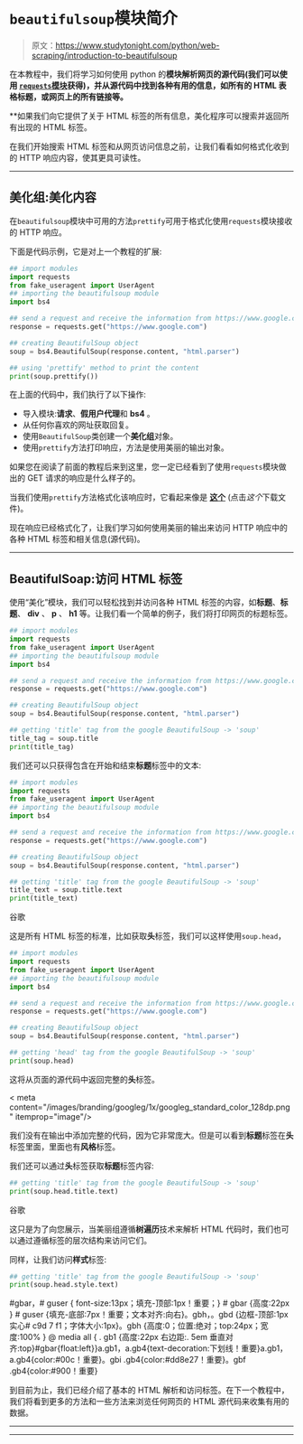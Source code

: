 # `beautifulsoup`模块简介

> 原文：<https://www.studytonight.com/python/web-scraping/introduction-to-beautifulsoup>

在本教程中，我们将学习如何使用 python 的**模块解析网页的源代码(我们可以使用 [`requests`模块](/python/web-scraping/introduction-to-requests-module)获得)，并从源代码中找到各种有用的信息，如所有的 HTML 表格标题，或网页上的所有链接等。**

 **如果我们向它提供了关于 HTML 标签的所有信息，美化程序可以搜索并返回所有出现的 HTML 标签。

在我们开始搜索 HTML 标签和从网页访问信息之前，让我们看看如何格式化收到的 HTTP 响应内容，使其更具可读性。

* * *

## 美化组:美化内容

在`beautifulsoup`模块中可用的方法`prettify`可用于格式化使用`requests`模块接收的 HTTP 响应。

下面是代码示例，它是对上一个教程的扩展:

```py
## import modules
import requests
from fake_useragent import UserAgent
## importing the beautifulsoup module
import bs4

## send a request and receive the information from https://www.google.com
response = requests.get("https://www.google.com")

## creating BeautifulSoup object
soup = bs4.BeautifulSoup(response.content, "html.parser")

## using 'prettify' method to print the content
print(soup.prettify())
```

在上面的代码中，我们执行了以下操作:

*   导入模块:**请求**、**假用户代理**和 **bs4** 。
*   从任何你喜欢的网址获取回复。
*   使用`BeautifulSoup`类创建一个**美化组**对象。
*   使用`prettify`方法打印响应，方法是使用美丽的输出对象。

如果您在阅读了前面的教程后来到这里，您一定已经看到了使用`requests`模块做出的 GET 请求的响应是什么样子的。

当我们使用`prettify`方法格式化该响应时，它看起来像是 [**这个**](resources/bs4-prettify-response.txt) (点击*这个*下载文件)。

现在响应已经格式化了，让我们学习如何使用美丽的输出来访问 HTTP 响应中的各种 HTML 标签和相关信息(源代码)。

* * *

## BeautifulSoap:访问 HTML 标签

使用“美化”模块，我们可以轻松找到并访问各种 HTML 标签的内容，如**标题**、**标题**、 **div** 、 **p** 、 **h1** 等。让我们看一个简单的例子，我们将打印网页的标题标签。

```py
## import modules
import requests
from fake_useragent import UserAgent
## importing the beautifulsoup module
import bs4

## send a request and receive the information from https://www.google.com
response = requests.get("https://www.google.com")

## creating BeautifulSoup object
soup = bs4.BeautifulSoup(response.content, "html.parser")

## getting 'title' tag from the google BeautifulSoup -> 'soup'
title_tag = soup.title
print(title_tag)
```

<title>谷歌</title>

我们还可以只获得包含在开始和结束**标题**标签中的文本:

```py
## import modules
import requests
from fake_useragent import UserAgent
## importing the beautifulsoup module
import bs4

## send a request and receive the information from https://www.google.com
response = requests.get("https://www.google.com")

## creating BeautifulSoup object
soup = bs4.BeautifulSoup(response.content, "html.parser")

## getting 'title' tag from the google BeautifulSoup -> 'soup'
title_text = soup.title.text
print(title_text)
```

谷歌

这是所有 HTML 标签的标准，比如获取**头**标签，我们可以这样使用`soup.head`，

```py
## import modules
import requests
from fake_useragent import UserAgent
## importing the beautifulsoup module
import bs4

## send a request and receive the information from https://www.google.com
response = requests.get("https://www.google.com")

## creating BeautifulSoup object
soup = bs4.BeautifulSoup(response.content, "html.parser")

## getting 'head' tag from the google BeautifulSoup -> 'soup'
print(soup.head)
```

这将从页面的源代码中返回完整的**头**标签。

 < meta content="/images/branding/googleg/1x/googleg_standard_color_128dp.png" itemprop="image"/> <title>谷歌</title> 

我们没有在输出中添加完整的代码，因为它非常庞大。但是可以看到**标题**标签在**头**标签里面，里面也有**风格**标签。

我们还可以通过**头**标签获取**标题**标签内容:

```py
## getting 'title' tag from the google BeautifulSoup -> 'soup'
print(soup.head.title.text)
```

谷歌

这只是为了向您展示，当美丽组遵循**树遍历**技术来解析 HTML 代码时，我们也可以通过遵循标签的层次结构来访问它们。

同样，让我们访问**样式**标签:

```py
## getting 'title' tag from the google BeautifulSoup -> 'soup'
print(soup.head.style.text)
```

#gbar，# guser { font-size:13px；填充-顶部:1px！重要；} # gbar {高度:22px } # guser {填充-底部:7px！重要；文本对齐:向右}。gbh，。gbd {边框-顶部:1px 实心# c9d 7 f1；字体大小:1px}。gbh {高度:0；位置:绝对；top:24px；宽度:100% } @ media all { . gb1 {高度:22px 右边距:. 5em 垂直对齐:top}#gbar{float:left}}a.gb1，a.gb4{text-decoration:下划线！重要}a.gb1，a.gb4{color:#00c！重要}。gbi .gb4{color:#dd8e27！重要}。gbf .gb4{color:#900！重要}

到目前为止，我们已经介绍了基本的 HTML 解析和访问标签。在下一个教程中，我们将看到更多的方法和一些方法来浏览任何网页的 HTML 源代码来收集有用的数据。

* * *

* * ***